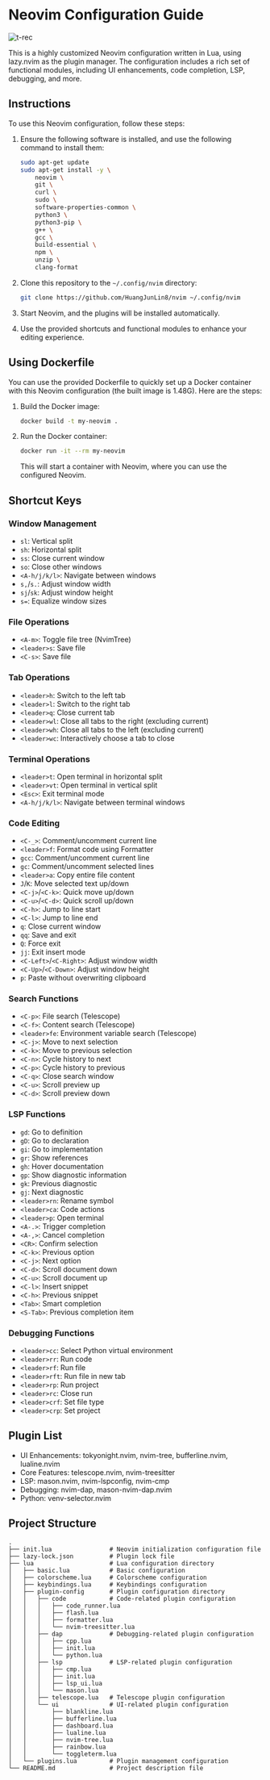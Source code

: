 # Neovim Configuration Guide

![t-rec](assets/t-rec.gif)

This is a highly customized Neovim configuration written in Lua, using lazy.nvim as the plugin manager. The configuration includes a rich set of functional modules, including UI enhancements, code completion, LSP, debugging, and more.

## Instructions

To use this Neovim configuration, follow these steps:

1. Ensure the following software is installed, and use the following command to install them:

   ```bash
   sudo apt-get update
   sudo apt-get install -y \
       neovim \
       git \
       curl \
       sudo \
       software-properties-common \
       python3 \
       python3-pip \
       g++ \
       gcc \
       build-essential \
       npm \
       unzip \
       clang-format
   ```

2. Clone this repository to the `~/.config/nvim` directory:
   ```bash
   git clone https://github.com/HuangJunLin8/nvim ~/.config/nvim
   ```
3. Start Neovim, and the plugins will be installed automatically.
4. Use the provided shortcuts and functional modules to enhance your editing experience.

## Using Dockerfile

You can use the provided Dockerfile to quickly set up a Docker container with this Neovim configuration (the built image is 1.48G). Here are the steps:

1. Build the Docker image:
   ```bash
   docker build -t my-neovim .
   ```

2. Run the Docker container:
   ```bash
   docker run -it --rm my-neovim
   ```

   This will start a container with Neovim, where you can use the configured Neovim.

## Shortcut Keys

### Window Management
- `sl`: Vertical split
- `sh`: Horizontal split  
- `ss`: Close current window
- `so`: Close other windows
- `<A-h/j/k/l>`: Navigate between windows
- `s,`/`s.`: Adjust window width
- `sj`/`sk`: Adjust window height
- `s=`: Equalize window sizes

### File Operations
- `<A-m>`: Toggle file tree (NvimTree)
- `<leader>s`: Save file
- `<C-s>`: Save file

### Tab Operations
- `<leader>h`: Switch to the left tab
- `<leader>l`: Switch to the right tab  
- `<leader>q`: Close current tab
- `<leader>wl`: Close all tabs to the right (excluding current)
- `<leader>wh`: Close all tabs to the left (excluding current)
- `<leader>wc`: Interactively choose a tab to close

### Terminal Operations
- `<leader>t`: Open terminal in horizontal split
- `<leader>vt`: Open terminal in vertical split
- `<Esc>`: Exit terminal mode
- `<A-h/j/k/l>`: Navigate between terminal windows

### Code Editing
- `<C-_>`: Comment/uncomment current line
- `<leader>f`: Format code using Formatter
- `gcc`: Comment/uncomment current line
- `gc`: Comment/uncomment selected lines
- `<leader>a`: Copy entire file content
- `J`/`K`: Move selected text up/down
- `<C-j>`/`<C-k>`: Quick move up/down
- `<C-u>`/`<C-d>`: Quick scroll up/down
- `<C-h>`: Jump to line start
- `<C-l>`: Jump to line end
- `q`: Close current window
- `qq`: Save and exit
- `Q`: Force exit
- `jj`: Exit insert mode
- `<C-Left>`/`<C-Right>`: Adjust window width
- `<C-Up>`/`<C-Down>`: Adjust window height
- `p`: Paste without overwriting clipboard

### Search Functions
- `<C-p>`: File search (Telescope)
- `<C-f>`: Content search (Telescope)
- `<leader>fe`: Environment variable search (Telescope)
- `<C-j>`: Move to next selection
- `<C-k>`: Move to previous selection
- `<C-n>`: Cycle history to next
- `<C-p>`: Cycle history to previous
- `<C-q>`: Close search window
- `<C-u>`: Scroll preview up
- `<C-d>`: Scroll preview down

### LSP Functions
- `gd`: Go to definition
- `gD`: Go to declaration
- `gi`: Go to implementation
- `gr`: Show references
- `gh`: Hover documentation
- `gp`: Show diagnostic information
- `gk`: Previous diagnostic
- `gj`: Next diagnostic
- `<leader>rn`: Rename symbol
- `<leader>ca`: Code actions
- `<leader>p`: Open terminal
- `<A-.>`: Trigger completion
- `<A-,>`: Cancel completion
- `<CR>`: Confirm selection
- `<C-k>`: Previous option
- `<C-j>`: Next option
- `<C-d>`: Scroll document down
- `<C-u>`: Scroll document up
- `<C-l>`: Insert snippet
- `<C-h>`: Previous snippet
- `<Tab>`: Smart completion
- `<S-Tab>`: Previous completion item

### Debugging Functions
- `<leader>cc`: Select Python virtual environment
- `<leader>rr`: Run code
- `<leader>rf`: Run file
- `<leader>rft`: Run file in new tab
- `<leader>rp`: Run project
- `<leader>rc`: Close run
- `<leader>crf`: Set file type
- `<leader>crp`: Set project

## Plugin List

- UI Enhancements: tokyonight.nvim, nvim-tree, bufferline.nvim, lualine.nvim
- Core Features: telescope.nvim, nvim-treesitter
- LSP: mason.nvim, nvim-lspconfig, nvim-cmp
- Debugging: nvim-dap, mason-nvim-dap.nvim
- Python: venv-selector.nvim

## Project Structure

```
.
├── init.lua                # Neovim initialization configuration file
├── lazy-lock.json          # Plugin lock file
├── lua                     # Lua configuration directory
│   ├── basic.lua           # Basic configuration
│   ├── colorscheme.lua     # Colorscheme configuration
│   ├── keybindings.lua     # Keybindings configuration
│   ├── plugin-config       # Plugin configuration directory
│   │   ├── code            # Code-related plugin configuration
│   │   │   ├── code_runner.lua
│   │   │   ├── flash.lua
│   │   │   ├── formatter.lua
│   │   │   └── nvim-treesitter.lua
│   │   ├── dap             # Debugging-related plugin configuration
│   │   │   ├── cpp.lua
│   │   │   ├── init.lua
│   │   │   └── python.lua
│   │   ├── lsp             # LSP-related plugin configuration
│   │   │   ├── cmp.lua
│   │   │   ├── init.lua
│   │   │   ├── lsp_ui.lua
│   │   │   └── mason.lua
│   │   ├── telescope.lua   # Telescope plugin configuration
│   │   └── ui              # UI-related plugin configuration
│   │       ├── blankline.lua
│   │       ├── bufferline.lua
│   │       ├── dashboard.lua
│   │       ├── lualine.lua
│   │       ├── nvim-tree.lua
│   │       ├── rainbow.lua
│   │       └── toggleterm.lua
│   └── plugins.lua         # Plugin management configuration
└── README.md               # Project description file
